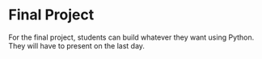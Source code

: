 # Final Project
For the final project, students can build whatever they want using Python. They will have to present on the last day.